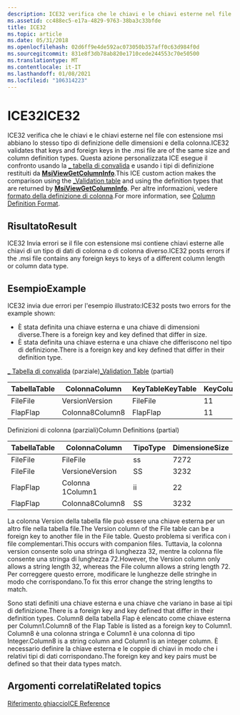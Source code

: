 ```yaml
---
description: ICE32 verifica che le chiavi e le chiavi esterne nel file con estensione msi abbiano lo stesso tipo di definizione delle dimensioni e della colonna.
ms.assetid: cc488ec5-e17a-4829-9763-38ba3c33bfde
title: ICE32
ms.topic: article
ms.date: 05/31/2018
ms.openlocfilehash: 02d6ff9e4de592ac073050b357aff0c63d984f0d
ms.sourcegitcommit: 831e8f3db78ab820e1710cede244553c70e50500
ms.translationtype: MT
ms.contentlocale: it-IT
ms.lasthandoff: 01/08/2021
ms.locfileid: "106314223"
---
```

# <a name="ice32"></a><span data-ttu-id="daf76-103">ICE32</span><span class="sxs-lookup"><span data-stu-id="daf76-103">ICE32</span></span>

<span data-ttu-id="daf76-104">ICE32 verifica che le chiavi e le chiavi esterne nel file con estensione msi abbiano lo stesso tipo di definizione delle dimensioni e della colonna.</span><span class="sxs-lookup"><span data-stu-id="daf76-104">ICE32 validates that keys and foreign keys in the .msi file are of the same size and column definition types.</span></span> <span data-ttu-id="daf76-105">Questa azione personalizzata ICE esegue il confronto usando la [ \_ tabella di convalida](-validation-table.md) e usando i tipi di definizione restituiti da [**MsiViewGetColumnInfo**](/windows/desktop/api/Msiquery/nf-msiquery-msiviewgetcolumninfo).</span><span class="sxs-lookup"><span data-stu-id="daf76-105">This ICE custom action makes the comparison using the [\_Validation table](-validation-table.md) and using the definition types that are returned by [**MsiViewGetColumnInfo**](/windows/desktop/api/Msiquery/nf-msiquery-msiviewgetcolumninfo).</span></span> <span data-ttu-id="daf76-106">Per altre informazioni, vedere [formato della definizione di colonna](column-definition-format.md).</span><span class="sxs-lookup"><span data-stu-id="daf76-106">For more information, see [Column Definition Format](column-definition-format.md).</span></span>

## <a name="result"></a><span data-ttu-id="daf76-107">Risultato</span><span class="sxs-lookup"><span data-stu-id="daf76-107">Result</span></span>

<span data-ttu-id="daf76-108">ICE32 Invia errori se il file con estensione msi contiene chiavi esterne alle chiavi di un tipo di dati di colonna o di colonna diverso.</span><span class="sxs-lookup"><span data-stu-id="daf76-108">ICE32 posts errors if the .msi file contains any foreign keys to keys of a different column length or column data type.</span></span>

## <a name="example"></a><span data-ttu-id="daf76-109">Esempio</span><span class="sxs-lookup"><span data-stu-id="daf76-109">Example</span></span>

<span data-ttu-id="daf76-110">ICE32 invia due errori per l'esempio illustrato:</span><span class="sxs-lookup"><span data-stu-id="daf76-110">ICE32 posts two errors for the example shown:</span></span>

-   <span data-ttu-id="daf76-111">È stata definita una chiave esterna e una chiave di dimensioni diverse.</span><span class="sxs-lookup"><span data-stu-id="daf76-111">There is a foreign key and key defined that differ in size.</span></span>
-   <span data-ttu-id="daf76-112">È stata definita una chiave esterna e una chiave che differiscono nel tipo di definizione.</span><span class="sxs-lookup"><span data-stu-id="daf76-112">There is a foreign key and key defined that differ in their definition type.</span></span>

<span data-ttu-id="daf76-113">[ \_ Tabella di convalida](-validation-table.md) (parziale)</span><span class="sxs-lookup"><span data-stu-id="daf76-113">[\_Validation Table](-validation-table.md) (partial)</span></span>



| <span data-ttu-id="daf76-114">Tabella</span><span class="sxs-lookup"><span data-stu-id="daf76-114">Table</span></span> | <span data-ttu-id="daf76-115">Colonna</span><span class="sxs-lookup"><span data-stu-id="daf76-115">Column</span></span>  | <span data-ttu-id="daf76-116">KeyTable</span><span class="sxs-lookup"><span data-stu-id="daf76-116">KeyTable</span></span> | <span data-ttu-id="daf76-117">KeyColumn</span><span class="sxs-lookup"><span data-stu-id="daf76-117">KeyColumn</span></span> |
|-------|---------|----------|-----------|
| <span data-ttu-id="daf76-118">File</span><span class="sxs-lookup"><span data-stu-id="daf76-118">File</span></span>  | <span data-ttu-id="daf76-119">Version</span><span class="sxs-lookup"><span data-stu-id="daf76-119">Version</span></span> | <span data-ttu-id="daf76-120">File</span><span class="sxs-lookup"><span data-stu-id="daf76-120">File</span></span>     | <span data-ttu-id="daf76-121">1</span><span class="sxs-lookup"><span data-stu-id="daf76-121">1</span></span>         |
| <span data-ttu-id="daf76-122">Flap</span><span class="sxs-lookup"><span data-stu-id="daf76-122">Flap</span></span>  | <span data-ttu-id="daf76-123">Colonna8</span><span class="sxs-lookup"><span data-stu-id="daf76-123">Column8</span></span> | <span data-ttu-id="daf76-124">Flap</span><span class="sxs-lookup"><span data-stu-id="daf76-124">Flap</span></span>     | <span data-ttu-id="daf76-125">1</span><span class="sxs-lookup"><span data-stu-id="daf76-125">1</span></span>         |



 

<span data-ttu-id="daf76-126">Definizioni di colonna (parziali)</span><span class="sxs-lookup"><span data-stu-id="daf76-126">Column Definitions (partial)</span></span>



| <span data-ttu-id="daf76-127">Tabella</span><span class="sxs-lookup"><span data-stu-id="daf76-127">Table</span></span> | <span data-ttu-id="daf76-128">Colonna</span><span class="sxs-lookup"><span data-stu-id="daf76-128">Column</span></span>  | <span data-ttu-id="daf76-129">Tipo</span><span class="sxs-lookup"><span data-stu-id="daf76-129">Type</span></span> | <span data-ttu-id="daf76-130">Dimensione</span><span class="sxs-lookup"><span data-stu-id="daf76-130">Size</span></span> |
|-------|---------|------|------|
| <span data-ttu-id="daf76-131">File</span><span class="sxs-lookup"><span data-stu-id="daf76-131">File</span></span>  | <span data-ttu-id="daf76-132">File</span><span class="sxs-lookup"><span data-stu-id="daf76-132">File</span></span>    | <span data-ttu-id="daf76-133">s</span><span class="sxs-lookup"><span data-stu-id="daf76-133">s</span></span>    | <span data-ttu-id="daf76-134">72</span><span class="sxs-lookup"><span data-stu-id="daf76-134">72</span></span>   |
| <span data-ttu-id="daf76-135">File</span><span class="sxs-lookup"><span data-stu-id="daf76-135">File</span></span>  | <span data-ttu-id="daf76-136">Versione</span><span class="sxs-lookup"><span data-stu-id="daf76-136">Version</span></span> | <span data-ttu-id="daf76-137">S</span><span class="sxs-lookup"><span data-stu-id="daf76-137">S</span></span>    | <span data-ttu-id="daf76-138">32</span><span class="sxs-lookup"><span data-stu-id="daf76-138">32</span></span>   |
| <span data-ttu-id="daf76-139">Flap</span><span class="sxs-lookup"><span data-stu-id="daf76-139">Flap</span></span>  | <span data-ttu-id="daf76-140">Colonna 1</span><span class="sxs-lookup"><span data-stu-id="daf76-140">Column1</span></span> | <span data-ttu-id="daf76-141">i</span><span class="sxs-lookup"><span data-stu-id="daf76-141">i</span></span>    | <span data-ttu-id="daf76-142">2</span><span class="sxs-lookup"><span data-stu-id="daf76-142">2</span></span>    |
| <span data-ttu-id="daf76-143">Flap</span><span class="sxs-lookup"><span data-stu-id="daf76-143">Flap</span></span>  | <span data-ttu-id="daf76-144">Colonna8</span><span class="sxs-lookup"><span data-stu-id="daf76-144">Column8</span></span> | <span data-ttu-id="daf76-145">S</span><span class="sxs-lookup"><span data-stu-id="daf76-145">S</span></span>    | <span data-ttu-id="daf76-146">32</span><span class="sxs-lookup"><span data-stu-id="daf76-146">32</span></span>   |



 

<span data-ttu-id="daf76-147">La colonna Version della tabella file può essere una chiave esterna per un altro file nella tabella file.</span><span class="sxs-lookup"><span data-stu-id="daf76-147">The Version column of the File table can be a foreign key to another file in the File table.</span></span> <span data-ttu-id="daf76-148">Questo problema si verifica con i file complementari.</span><span class="sxs-lookup"><span data-stu-id="daf76-148">This occurs with companion files.</span></span> <span data-ttu-id="daf76-149">Tuttavia, la colonna version consente solo una stringa di lunghezza 32, mentre la colonna file consente una stringa di lunghezza 72.</span><span class="sxs-lookup"><span data-stu-id="daf76-149">However, the Version column only allows a string length 32, whereas the File column allows a string length 72.</span></span> <span data-ttu-id="daf76-150">Per correggere questo errore, modificare le lunghezze delle stringhe in modo che corrispondano.</span><span class="sxs-lookup"><span data-stu-id="daf76-150">To fix this error change the string lengths to match.</span></span>

<span data-ttu-id="daf76-151">Sono stati definiti una chiave esterna e una chiave che variano in base ai tipi di definizione.</span><span class="sxs-lookup"><span data-stu-id="daf76-151">There is a foreign key and key defined that differ in their definition types.</span></span> <span data-ttu-id="daf76-152">Column8 della tabella Flap è elencato come chiave esterna per Column1.</span><span class="sxs-lookup"><span data-stu-id="daf76-152">Column8 of the Flap Table is listed as a foreign key to Column1.</span></span> <span data-ttu-id="daf76-153">Column8 è una colonna stringa e Column1 è una colonna di tipo Integer.</span><span class="sxs-lookup"><span data-stu-id="daf76-153">Column8 is a string column and Column1 is an integer column.</span></span> <span data-ttu-id="daf76-154">È necessario definire la chiave esterna e le coppie di chiavi in modo che i relativi tipi di dati corrispondano.</span><span class="sxs-lookup"><span data-stu-id="daf76-154">The foreign key and key pairs must be defined so that their data types match.</span></span>

## <a name="related-topics"></a><span data-ttu-id="daf76-155">Argomenti correlati</span><span class="sxs-lookup"><span data-stu-id="daf76-155">Related topics</span></span>

<dl> <dt>

[<span data-ttu-id="daf76-156">Riferimento ghiaccio</span><span class="sxs-lookup"><span data-stu-id="daf76-156">ICE Reference</span></span>](ice-reference.md)
</dt> </dl>

 

 



